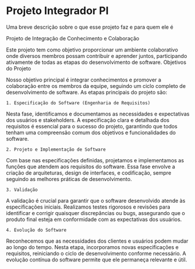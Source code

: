 
# Projeto Integrador PI

Uma breve descrição sobre o que esse projeto faz e para quem ele é

Projeto de Integração de Conhecimento e Colaboração

Este projeto tem como objetivo proporcionar um ambiente colaborativo onde diversos membros possam contribuir e aprender juntos, participando ativamente de todas as etapas do desenvolvimento de software.
Objetivos do Projeto

Nosso objetivo principal é integrar conhecimentos e promover a colaboração entre os membros da equipe, seguindo um ciclo completo de desenvolvimento de software. As etapas principais do projeto são:

    1. Especificação do Software (Engenharia de Requisitos)

Nesta fase, identificamos e documentamos as necessidades e expectativas dos usuários e stakeholders. A especificação clara e detalhada dos requisitos é essencial para o sucesso do projeto, garantindo que todos tenham uma compreensão comum dos objetivos e funcionalidades do software.

    2. Projeto e Implementação de Software

Com base nas especificações definidas, projetamos e implementamos as funções que atendem aos requisitos do software. Essa fase envolve a criação de arquiteturas, design de interfaces, e codificação, sempre seguindo as melhores práticas de desenvolvimento.

    3. Validação

A validação é crucial para garantir que o software desenvolvido atende às especificações iniciais. Realizamos testes rigorosos e revisões para identificar e corrigir quaisquer discrepâncias ou bugs, assegurando que o produto final esteja em conformidade com as expectativas dos usuários.

    4. Evolução do Software

Reconhecemos que as necessidades dos clientes e usuários podem mudar ao longo do tempo. Nesta etapa, incorporamos novas especificações e requisitos, reiniciando o ciclo de desenvolvimento conforme necessário. A evolução contínua do software permite que ele permaneça relevante e útil.
